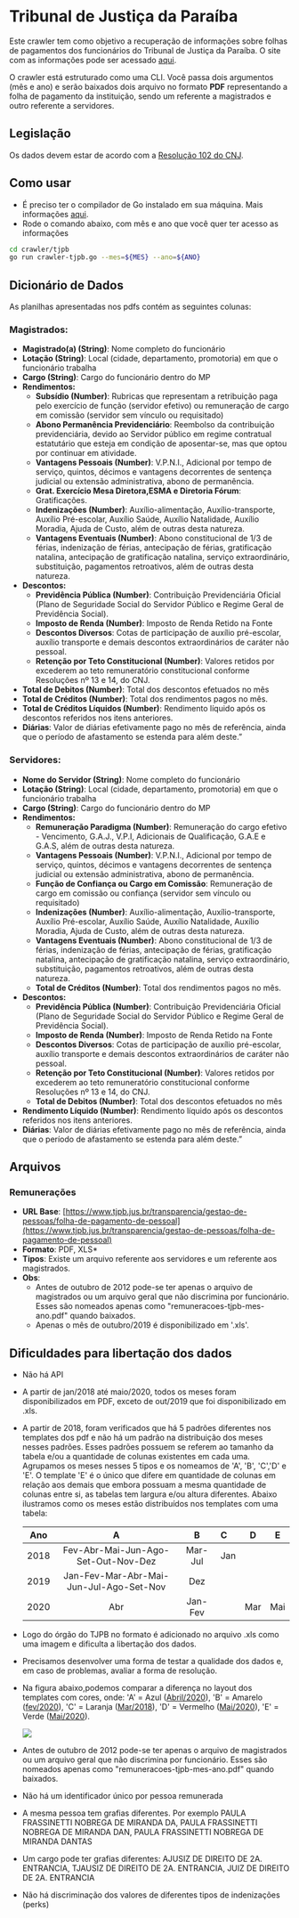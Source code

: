 # Tribunal de Justiça da Paraíba

Este crawler tem como objetivo a recuperação de informações sobre folhas de pagamentos dos funcionários do Tribunal de Justiça da Paraíba. O site com as informações pode ser acessado [aqui](https://www.tjpb.jus.br/transparencia/gestao-de-pessoas/folha-de-pagamento-de-pessoal).

O crawler está estruturado como uma CLI. Você passa dois argumentos (mês e ano) e serão baixados dois arquivo no formato **PDF** representando a folha de pagamento da instituição, sendo um referente a magistrados e outro referente a servidores.

## Legislação
Os dados devem estar de acordo com a [Resolução 102 do CNJ](https://atos.cnj.jus.br/atos/detalhar/69).

## Como usar

- É preciso ter o compilador de Go instalado em sua máquina. Mais informações [aqui](https://golang.org/dl/).
- Rode o comando abaixo, com mês e ano que você quer ter acesso as informações

```sh
cd crawler/tjpb
go run crawler-tjpb.go --mes=${MES} --ano=${ANO}
```

## Dicionário de Dados

As planilhas apresentadas nos pdfs contém as seguintes colunas:

### Magistrados: 

- **Magistrado(a) (String)**: Nome completo do funcionário
- **Lotação (String)**: Local (cidade, departamento, promotoria) em que o funcionário trabalha
- **Cargo (String)**: Cargo do funcionário dentro do MP
- **Rendimentos:**
	- **Subsídio (Number)**: Rubricas que representam a retribuição paga pelo exercício de função (servidor efetivo) ou remuneração de cargo em comissão (servidor sem vínculo ou requisitado)
	- **Abono Permanência Previdenciário**: Reembolso da contribuição previdenciária, devido ao Servidor público em regime contratual estatutário que esteja em condição de aposentar-se, mas que optou por continuar em atividade.
	- **Vantagens Pessoais (Number)**: V.P.N.I., Adicional por tempo de serviço, quintos, décimos e vantagens decorrentes de sentença judicial ou extensão administrativa, abono de permanência.
	- **Grat. Exercício Mesa Diretora,ESMA e Diretoria Fórum**: Gratificações.
	- **Indenizações (Number)**: Auxílio-alimentação, Auxílio-transporte, Auxílio Pré-escolar, Auxílio Saúde, Auxílio Natalidade, Auxílio Moradia, Ajuda de Custo, além de outras desta natureza.
	- **Vantagens Eventuais (Number)**: Abono constitucional de 1/3 de férias, indenização de férias, antecipação de férias, gratificação natalina, antecipação de gratificação natalina, serviço extraordinário, substituição, pagamentos retroativos, além de outras desta natureza.
- **Descontos:**
	- **Previdência Pública (Number)**: Contribuição Previdenciária Oficial (Plano de Seguridade Social do Servidor Público e Regime Geral de Previdência Social).
	- **Imposto de Renda (Number)**: Imposto de Renda Retido na Fonte
	- **Descontos Diversos**: Cotas de participação de auxílio pré-escolar, auxílio transporte e demais descontos extraordinários de caráter não pessoal. 
	- **Retenção por Teto Constitucional (Number)**: Valores retidos por excederem ao teto remuneratório constitucional conforme Resoluções nº 13 e 14, do CNJ.
- **Total de Debitos (Number)**:  Total dos descontos efetuados no mês
- **Total de Créditos (Number)**: Total dos rendimentos pagos no mês.
- **Total de Créditos Líquidos (Number)**: Rendimento líquido após os descontos referidos nos itens anteriores.
- **Diárias**:  Valor de diárias efetivamente pago no mês de referência, ainda que o período de afastamento se estenda para além deste.”

### Servidores:

- **Nome do Servidor (String)**: Nome completo do funcionário
- **Lotação (String)**: Local (cidade, departamento, promotoria) em que o funcionário trabalha
- **Cargo (String)**: Cargo do funcionário dentro do MP
- **Rendimentos:**
	- **Remuneração Paradigma (Number)**: Remuneração do cargo efetivo - Vencimento, G.A.J., V.P.I, Adicionais de Qualificação, G.A.E e G.A.S, além de outras desta natureza.
	- **Vantagens Pessoais (Number)**: V.P.N.I., Adicional por tempo de serviço, quintos, décimos e vantagens decorrentes de sentença judicial ou extensão administrativa, abono de permanência.
	- **Função de Confiança ou Cargo em Comissão**: Remuneração de cargo em comissão ou confiança (servidor sem vínculo ou requisitado)
	- **Indenizações (Number)**: Auxílio-alimentação, Auxílio-transporte, Auxílio Pré-escolar, Auxílio Saúde, Auxílio Natalidade, Auxílio Moradia, Ajuda de Custo, além de outras desta natureza.
	- **Vantagens Eventuais (Number)**: Abono constitucional de 1/3 de férias, indenização de férias, antecipação de férias, gratificação natalina, antecipação de gratificação natalina, serviço extraordinário, substituição, pagamentos retroativos, além de outras desta natureza.
	- **Total de Créditos (Number)**: Total dos rendimentos pagos no mês.
- **Descontos:**
	- **Previdência Pública (Number)**: Contribuição Previdenciária Oficial (Plano de Seguridade Social do Servidor Público e Regime Geral de Previdência Social).
	- **Imposto de Renda (Number)**: Imposto de Renda Retido na Fonte
	- **Descontos Diversos**: Cotas de participação de auxílio pré-escolar, auxílio transporte e demais descontos extraordinários de caráter não pessoal. 
	- **Retenção por Teto Constitucional (Number)**: Valores retidos por excederem ao teto remuneratório constitucional conforme Resoluções nº 13 e 14, do CNJ.
	- **Total de Debitos (Number)**:  Total dos descontos efetuados no mês
- **Rendimento Líquido (Number)**: Rendimento líquido após os descontos referidos nos itens anteriores.
- **Diárias**:  Valor de diárias efetivamente pago no mês de referência, ainda que o período de afastamento se estenda para além deste.”

## Arquivos
  
### Remunerações ###

- **URL Base**: [https://www.tjpb.jus.br/transparencia/gestao-de-pessoas/folha-de-pagamento-de-pessoal](https://www.tjpb.jus.br/transparencia/gestao-de-pessoas/folha-de-pagamento-de-pessoal)
- **Formato**: PDF, XLS*
- **Tipos**: Existe um arquivo referente aos servidores e um referente aos magistrados.
- **Obs**: 
	- Antes de outubro de 2012 pode-se ter apenas o arquivo de magistrados ou um arquivo geral que não discrimina por funcionário. Esses são nomeados apenas como "remuneracoes-tjpb-mes-ano.pdf" quando baixados.
	- Apenas o mês de outubro/2019 é disponibilizado em '.xls'.


## Dificuldades para libertação dos dados

- Não há API
- A partir de jan/2018 até maio/2020, todos os meses foram disponibilizados em PDF,  exceto de out/2019 que foi disponibilizado em .xls.
- A partir de 2018, foram verificados que há 5 padrões diferentes nos templates dos pdf e não há um padrão na distribuição dos meses nesses padrões. Esses padrões possuem se referem ao tamanho da tabela e/ou a quantidade de colunas existentes em cada uma. Agrupamos os meses nesses 5 tipos e os nomeamos de 'A', 'B', 'C','D' e 'E'. O template 'E' é o único que difere em quantidade de colunas em relação aos demais que embora possuam a mesma quantidade de colunas entre si, as tabelas tem largura e/ou altura diferentes. Abaixo ilustramos como os meses estão distribuídos nos templates com uma tabela:
    
    |  Ano  |  A  |  B | C |  D   |  E |
    |:----------:|:-------------:|:------:|:----------|:-------------:|:------:|
    | 2018 |  Fev-Abr-Mai-Jun-Ago-Set-Out-Nov-Dez | Mar-Jul | Jan |   | 
    | 2019 |    Jan-Fev-Mar-Abr-Mai-Jun-Jul-Ago-Set-Nov  |   Dez |
    | 2020 | Abr |    Jan-Fev | | Mar | Mai |

- Logo do órgão do TJPB no formato é adicionado no arquivo .xls como uma imagem e dificulta a libertação dos dados.
- Precisamos desenvolver uma forma de testar a qualidade dos dados e, em caso de problemas, avaliar a forma de resolução.
- Na figura abaixo,podemos comparar a diferença no layout dos templates com cores, onde: 'A' = Azul ([Abril/2020](https://www.tjpb.jus.br/sites/default/files/anexos/2020/05/transparencia_202004_servidores_0_0.pdf)), 'B' = Amarelo ([fev/2020](https://www.tjpb.jus.br/sites/default/files/anexos/2020/03/transparencia_202002_servidores_0.pdf)), 'C' = Laranja ([Mar/2018](https://www.tjpb.jus.br/sites/default/files/anexos/2018/06/transparencia_201803_servidores.pdf)), 'D' = Vermelho ([Mai/2020](https://www.tjpb.jus.br/sites/default/files/anexos/2020/04/transparencia_202003_servidores_0.pdf)), 'E' = Verde ([Mai/2020](https://www.tjpb.jus.br/sites/default/files/anexos/2020/06/transparencia_202005_servidores2_0.pdf)). 

   ![](https://imagizer.imageshack.com/img923/8154/Qa7qTV.jpg)

- Antes de outubro de 2012 pode-se ter apenas o arquivo de magistrados ou um arquivo geral que não discrimina por funcionário. Esses são nomeados apenas como "remuneracoes-tjpb-mes-ano.pdf" quando baixados.
- Não há um identificador único por pessoa remunerada
- A mesma pessoa tem grafias diferentes. Por exemplo PAULA FRASSINETTI NOBREGA DE MIRANDA DA, PAULA FRASSINETTI NOBREGA DE MIRANDA DAN, PAULA FRASSINETTI NOBREGA DE MIRANDA DANTAS
- Um cargo pode ter grafias diferentes: AJUSIZ DE DIREITO DE 2A. ENTRANCIA, TJAUSIZ DE DIREITO DE 2A. ENTRANCIA, JUIZ DE DIREITO DE 2A. ENTRANCIA
- Não há discriminação dos valores de diferentes tipos de indenizações (perks)
